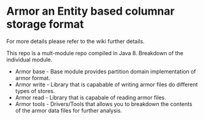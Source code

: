 # Armor an Entity based columnar storage format

For more details please refer to the wiki further details.

This repo is a mult-module repo compiled in Java 8. Breakdown of the individual module.

* Armor base - Base module provides partition domain implementation of armor format.
* Armor write - Library that is capabable of writing armor files do different types of stores.
* Armor read - Library that is capabale of reading armor files.
* Armor tools - Drivers/Tools that allows you to breakdown the contents of the armor data files for further analysis.
